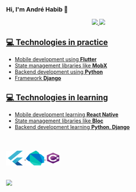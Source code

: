 ### Hi, I'm André Habib 👋

<div align="center">
  <a href="https://github.com/AndreHabib">
  <img height="180em" src="https://github-readme-stats.vercel.app/api?username=AndreHabib&show_icons=true&theme=dracula&include_all_commits=true&count_private=true"/>
  <img height="180em" src="https://github-readme-stats.vercel.app/api/top-langs/?username=AndreHabib&layout=compact&langs_count=7&theme=dracula"/>
</div>

## 💻 Technologies in practice

- Mobile development using **Flutter**
- State management libraries like **MobX**
- Backend development using **Python** 
- Framework **Django**

## 💻 Technologies in learning

- Mobile development learning **React Native**
- State management libraries like **Bloc**
- Backend development learning **Python, Django** 

#  
<div style="display: inline_block"><br>
  <img align="center" alt="Andre-Flutter" height="40" width="50" src="https://raw.githubusercontent.com/devicons/devicon/master/icons/flutter/flutter-original.svg">
  <img align="center" alt="Andre-Dart" height="40" width="50" src="https://raw.githubusercontent.com/devicons/devicon/master/icons/dart/dart-original.svg">
  <img align="center" alt="Andre-Csharp" height="30" width="40" src="https://raw.githubusercontent.com/devicons/devicon/master/icons/csharp/csharp-original.svg"> 
<!--   <img align="center" alt="Andre-Python" height="40" width="50" src="https://raw.githubusercontent.com/devicons/devicon/master/icons/python/python-original.svg">
  <img align="center" alt="Andre-React" height="30" width="40" src="https://raw.githubusercontent.com/devicons/devicon/master/icons/react/react-original.svg">
  <img align="center" alt="Andre-HTML" height="30" width="40" src="https://raw.githubusercontent.com/devicons/devicon/master/icons/html5/html5-original.svg">
  <img align="center" alt="Andre-CSS" height="30" width="40" src="https://raw.githubusercontent.com/devicons/devicon/master/icons/css3/css3-original.svg"> -->
</div>

#
 <a href="https://www.linkedin.com/in/andre-habib-f/" target="_blank"><img src="https://img.shields.io/badge/-LinkedIn-%230077B5?style=for-the-badge&logo=linkedin&logoColor=white" target="_blank"></a> 


